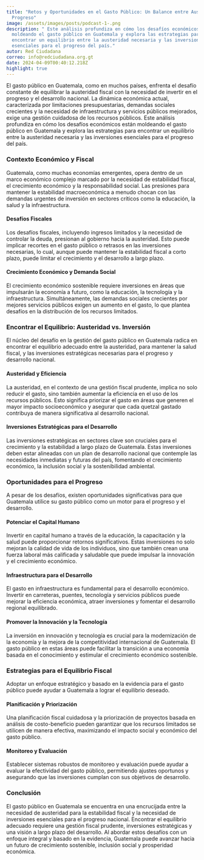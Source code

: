 ```yaml
---
title: "Retos y Oportunidades en el Gasto Público: Un Balance entre Austeridad y
  Progreso"
image: /assets/images/posts/podcast-1-.png
description: " Este análisis profundiza en cómo los desafíos económicos están
  moldeando el gasto público en Guatemala y explora las estrategias para
  encontrar un equilibrio entre la austeridad necesaria y las inversiones
  esenciales para el progreso del país."
autor: Red Ciudadana
correo: info@redciudadana.org.gt
date: 2024-04-09T00:40:12.218Z
highlight: true
---
```

El gasto público en Guatemala, como en muchos países, enfrenta el desafío constante de equilibrar la austeridad fiscal con la necesidad de invertir en el progreso y el desarrollo nacional. La dinámica económica actual, caracterizada por limitaciones presupuestarias, demandas sociales crecientes y la necesidad de infraestructura y servicios públicos mejorados, exige una gestión cuidadosa de los recursos públicos. Este análisis profundiza en cómo los desafíos económicos están moldeando el gasto público en Guatemala y explora las estrategias para encontrar un equilibrio entre la austeridad necesaria y las inversiones esenciales para el progreso del país.

### Contexto Económico y Fiscal

Guatemala, como muchas economías emergentes, opera dentro de un marco económico complejo marcado por la necesidad de estabilidad fiscal, el crecimiento económico y la responsabilidad social. Las presiones para mantener la estabilidad macroeconómica a menudo chocan con las demandas urgentes de inversión en sectores críticos como la educación, la salud y la infraestructura.

#### Desafíos Fiscales

Los desafíos fiscales, incluyendo ingresos limitados y la necesidad de controlar la deuda, presionan al gobierno hacia la austeridad. Esto puede implicar recortes en el gasto público o retrasos en las inversiones necesarias, lo cual, aunque puede mantener la estabilidad fiscal a corto plazo, puede limitar el crecimiento y el desarrollo a largo plazo.

#### Crecimiento Económico y Demanda Social

El crecimiento económico sostenible requiere inversiones en áreas que impulsarán la economía a futuro, como la educación, la tecnología y la infraestructura. Simultáneamente, las demandas sociales crecientes por mejores servicios públicos exigen un aumento en el gasto, lo que plantea desafíos en la distribución de los recursos limitados.

### Encontrar el Equilibrio: Austeridad vs. Inversión

El núcleo del desafío en la gestión del gasto público en Guatemala radica en encontrar el equilibrio adecuado entre la austeridad, para mantener la salud fiscal, y las inversiones estratégicas necesarias para el progreso y desarrollo nacional.

#### Austeridad y Eficiencia

La austeridad, en el contexto de una gestión fiscal prudente, implica no solo reducir el gasto, sino también aumentar la eficiencia en el uso de los recursos públicos. Esto significa priorizar el gasto en áreas que generen el mayor impacto socioeconómico y asegurar que cada quetzal gastado contribuya de manera significativa al desarrollo nacional.

#### Inversiones Estratégicas para el Desarrollo

Las inversiones estratégicas en sectores clave son cruciales para el crecimiento y la estabilidad a largo plazo de Guatemala. Estas inversiones deben estar alineadas con un plan de desarrollo nacional que contemple las necesidades inmediatas y futuras del país, fomentando el crecimiento económico, la inclusión social y la sostenibilidad ambiental.

### Oportunidades para el Progreso

A pesar de los desafíos, existen oportunidades significativas para que Guatemala utilice su gasto público como un motor para el progreso y el desarrollo.

#### Potenciar el Capital Humano

Invertir en capital humano a través de la educación, la capacitación y la salud puede proporcionar retornos significativos. Estas inversiones no solo mejoran la calidad de vida de los individuos, sino que también crean una fuerza laboral más calificada y saludable que puede impulsar la innovación y el crecimiento económico.

#### Infraestructura para el Desarrollo

El gasto en infraestructura es fundamental para el desarrollo económico. Invertir en carreteras, puentes, tecnología y servicios públicos puede mejorar la eficiencia económica, atraer inversiones y fomentar el desarrollo regional equilibrado.

#### Promover la Innovación y la Tecnología

La inversión en innovación y tecnología es crucial para la modernización de la economía y la mejora de la competitividad internacional de Guatemala. El gasto público en estas áreas puede facilitar la transición a una economía basada en el conocimiento y estimular el crecimiento económico sostenible.

### Estrategias para el Equilibrio Fiscal

Adoptar un enfoque estratégico y basado en la evidencia para el gasto público puede ayudar a Guatemala a lograr el equilibrio deseado.

#### Planificación y Priorización

Una planificación fiscal cuidadosa y la priorización de proyectos basada en análisis de costo-beneficio pueden garantizar que los recursos limitados se utilicen de manera efectiva, maximizando el impacto social y económico del gasto público.

#### Monitoreo y Evaluación

Establecer sistemas robustos de monitoreo y evaluación puede ayudar a evaluar la efectividad del gasto público, permitiendo ajustes oportunos y asegurando que las inversiones cumplan con sus objetivos de desarrollo.

### Conclusión

El gasto público en Guatemala se encuentra en una encrucijada entre la necesidad de austeridad para la estabilidad fiscal y la necesidad de inversiones esenciales para el progreso nacional. Encontrar el equilibrio adecuado requiere una gestión fiscal prudente, inversiones estratégicas y una visión a largo plazo del desarrollo. Al abordar estos desafíos con un enfoque integral y basado en la evidencia, Guatemala puede avanzar hacia un futuro de crecimiento sostenible, inclusión social y prosperidad económica.